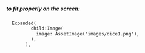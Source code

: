 ##### to fit properly on the screen:
      Expanded(
             child:Image(
               image: AssetImage('images/dice1.png'),
             ),
           ),
